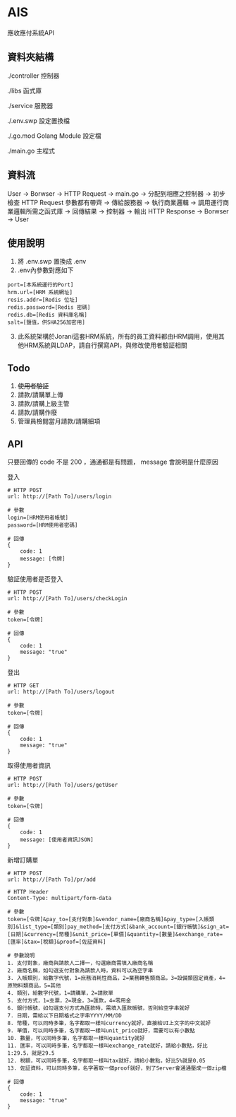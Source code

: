 # AIS
應收應付系統API

## 資料夾結構
./controller 控制器

./libs 函式庫

./service 服務器

./.env.swp 設定置換檔

./.go.mod Golang Module 設定檔

./main.go 主程式

## 資料流
User -> Borwser -> HTTP Request -> main.go -> 分配到相應之控制器 -> 初步檢查 HTTP Request 參數都有帶齊 -> 傳給服務器 -> 執行商業邏輯 -> 調用運行商業邏輯所需之函式庫 -> 回傳結果 -> 控制器 -> 輸出 HTTP Response -> Borwser -> User

## 使用說明
1. 將 .env.swp 置換成 .env
2. .env內參數對應如下
```
port=[本系統運行的Port]
hrm.url=[HRM 系統網址]
resis.addr=[Redis 位址]
redis.password=[Redis 密碼]
redis.db=[Redis 資料庫名稱]
salt=[鹽值，供SHA256加密用]
```
3. 此系統架構於Jorani這套HRM系統，所有的員工資料都由HRM調用，使用其他HRM系統與LDAP，請自行撰寫API，與修改使用者驗証相關

## Todo
1. ~~使用者驗証~~
2. 請款/請購單上傳
3. 請款/請購上級主管
4. 請款/請購作廢
5. 管理員檢閱當月請款/請購細項

## API
只要回傳的 code 不是 200 ，通通都是有問題， message 會說明是什麼原因

登入
```
# HTTP POST
url: http://[Path To]/users/login

# 參數 
login=[HRM使用者帳號]
password=[HRM使用者密碼]

# 回傳 
{
    code: 1
    message: [令牌]
}
```

驗証使用者是否登入
```
# HTTP POST
url: http://[Path To]/users/checkLogin

# 參數
token=[令牌]

# 回傳
{
    code: 1
    message: "true"
}
```

登出
```
# HTTP GET
url: http://[Path To]/users/logout

# 參數
token=[令牌]

# 回傳
{
    code: 1
    message: "true"
}
```

取得使用者資訊
```
# HTTP POST
url: http://[Path To]/users/getUser

# 參數
token=[令牌]

# 回傳
{
    code: 1
    message: [使用者資訊JSON]
}
```

新增訂購單
```
# HTTP POST
url: http://[Path To]/pr/add

# HTTP Header
Content-Type: multipart/form-data

# 參數
token=[令牌]&pay_to=[支付對象]&vendor_name=[廠商名稱]&pay_type=[入帳類別]&list_type=[類別]pay_method=[支付方式]&bank_account=[銀行帳號]&sign_at=[日期]&currency=[幣種]&unit_price=[單價]&quantity=[數量]&exchange_rate=[匯率]&tax=[稅額]&proof=[佐証資料]

# 參數說明
1. 支付對象，廠商與請款人二擇一，勾選廠商需填入廠商名稱
2. 廠商名稱，如勾選支付對象為請款人時，資料可以為空字串
3. 入帳類別，給數字代號，1=庶務消耗性商品，2=業務轉售類商品，3=設備類固定資產，4=原物料類商品，5=其他
4. 類別，給數字代號，1=請購單，2=請款單
5. 支付方式，1=支票，2=現金，3=匯款，4=零用金
6. 銀行帳號，如勾選支付方式為匯款時，需填入匯款帳號，否則給空字串就好
7. 日期，需給以下日期格式之字串YYYY/MM/DD
8. 幣種，可以同時多筆，名字都取一樣叫currency就好，直接給UI上文字的中文就好
9. 單價，可以同時多筆，名字都取一樣叫unit_price就好，需要可以有小數點
10. 數量，可以同時多筆，名字都取一樣叫quantity就好
11. 匯率，可以同時多筆，名字都取一樣叫exchange_rate就好，請給小數點，好比1:29.5，就是29.5
12. 稅額，可以同時多筆，名字都取一樣叫tax就好，請給小數點，好比5%就是0.05
13. 佐証資料，可以同時多筆，名字著取一個proof就好，到了Server會通通壓成一個zip檔

# 回傳
{
    code: 1
    message: "true"
}
```